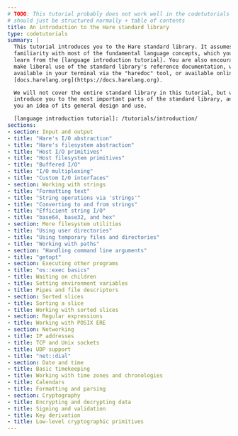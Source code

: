 ```yaml
---
# TODO: This tutorial probably does not work well in the codetutorials template,
# should just be structured normally + table of contents
title: An introduction to the Hare standard library
type: codetutorials
summary: |
  This tutorial introduces you to the Hare standard library. It assumes
  familiarity with most of the fundamental language concepts, which you can
  learn from the [language introduction tutorial]. You are also encouraged to
  make liberal use of the standard library's reference documentation, which is
  available in your terminal via the "haredoc" tool, or available online at
  [docs.harelang.org](https://docs.harelang.org).

  We will not cover the entire standard library in this tutorial, but we will
  introduce you to the most important parts of the standard library, and give
  you an idea of its general design and use.

  [language introduction tutorial]: /tutorials/introduction/
sections:
- section: Input and output
- title: "Hare's I/O abstraction"
- title: "Hare's filesystem abstraction"
- title: "Host I/O primitives"
- title: "Host filesystem primitives"
- title: "Buffered I/O"
- title: "I/O multiplexing"
- title: "Custom I/O interfaces"
- section: Working with strings
- title: "Formatting text"
- title: "String operations via 'strings'"
- title: "Converting to and from strings"
- title: "Efficient string I/O"
- title: "base64, base32, and hex"
- section: More filesystem utilities
- title: "Using user directories"
- title: "Using temporary files and directories"
- title: "Working with paths"
- section: "Handling command line arguments"
- title: "getopt"
- section: Executing other programs
- title: "os::exec basics"
- title: Waiting on children
- title: Setting environment variables
- title: Pipes and file descriptors
- section: Sorted slices
- title: Sorting a slice
- title: Working with sorted slices
- section: Regular expressions
- title: Working with POSIX ERE
- section: Networking
- title: IP addresses
- title: TCP and Unix sockets
- title: UDP support
- title: "net::dial"
- section: Date and time
- title: Basic timekeeping
- title: Working with time zones and chronologies
- title: Calendars
- title: Formatting and parsing
- section: Cryptography
- title: Encrypting and decrypting data
- title: Signing and validation
- title: Key derivation
- title: Low-level cryptographic primitives
---
```

